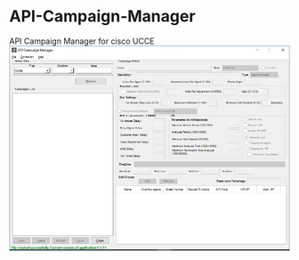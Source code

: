 # API-Campaign-Manager
API Campaign Manager for cisco UCCE
![Screenshot](screen.jpg?raw=true "Screenshot")